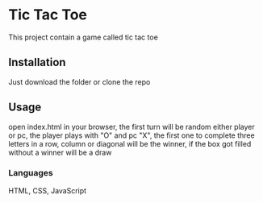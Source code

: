 # Tic Tac Toe

This project contain a game called tic tac toe

## Installation

Just download the folder or clone the repo

## Usage

open index.html in your browser, the first turn will be random either player or pc, the player plays with "O" and pc "X", the first one to complete three letters in a row, column or diagonal will be the winner, if the box got filled without a winner will be a draw 

### Languages
HTML, CSS, JavaScript
